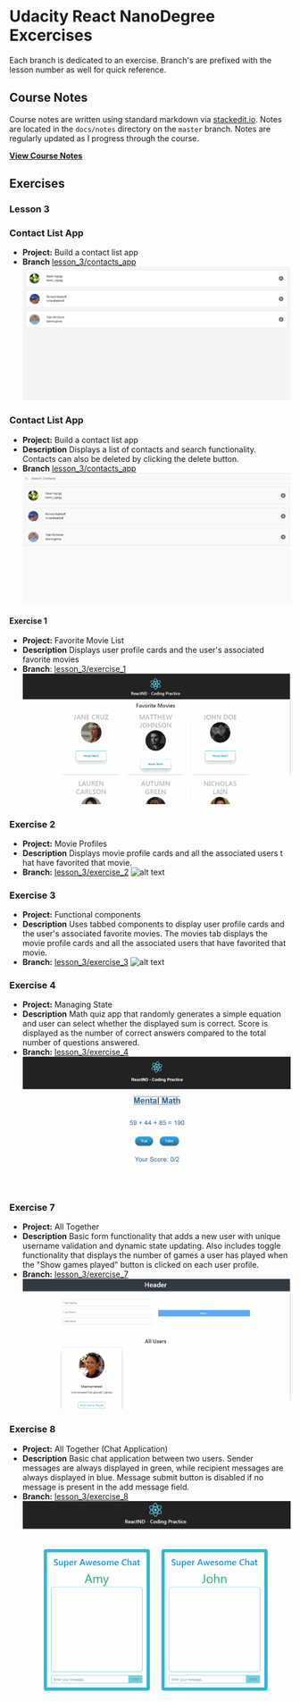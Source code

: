 # Udacity React NanoDegree Excercises
Each branch is dedicated to an exercise.  Branch's are prefixed with the lesson number as well for quick reference.   
## Course Notes
Course notes are written using standard markdown via [stackedit.io](https://stackedit.io).  Notes are located in the `docs/notes` directory on the `master` branch.  Notes are regularly updated as I progress through the course.

**[View Course Notes](docs/notes/table_of_contents.md)** 

## Exercises 
### Lesson 3

### Contact List App
- **Project:** Build a contact  list app
- **Branch** [lesson_3/contacts_app](https://github.com/eddielee394/udacity_react_excercises/tree/lesson_3/contacts_app) 
![alt text](_docs/screenshots/screenshot_contacts_app.jpg "lesson_3/contacts_app")


### Contact List App
- **Project:** Build a contact  list app
- **Description** Displays a list of contacts and search functionality.  Contacts can also be deleted by clicking the delete button. 
- **Branch** [lesson_3/contacts_app](https://github.com/eddielee394/udacity_react_excercises/tree/lesson_3/contacts_app) 
![alt text](docs/screenshots/screenshot_contacts_app.gif "lesson_3/contacts_app")

#### Exercise 1
- **Project:** Favorite Movie List 
- **Description** Displays user profile cards and the user's associated favorite movies
- **Branch**: [lesson_3/exercise_1](https://github.com/eddielee394/udacity_react_excercises/tree/lesson_3/exercise_1) 
![alt text](docs/screenshots/screenshot_ex1.gif "lesson_3/exercise_1")

### Exercise 2
- **Project:** Movie Profiles
- **Description** Displays movie profile cards and all the associated users t hat have favorited that movie.  
- **Branch:** [lesson_3/exercise_2](https://github.com/eddielee394/udacity_react_excercises/tree/lesson_3/exercise_2)
![alt text](docs/screenshots/screenshot_ex3.gif "lesson_3/exercise_2")

### Exercise 3
- **Project:** Functional components
- **Description** Uses tabbed components to display user profile cards and the user's associated favorite movies.  The movies tab displays the movie profile cards and all the associated users that have favorited that movie.   
- **Branch:** [lesson_3/exercise_3](https://github.com/eddielee394/udacity_react_excercises/tree/lesson_3/exercise_3)
![alt text](docs/screenshots/screenshot_ex3.gif "lesson_3/exercise_2")

### Exercise 4
- **Project:** Managing State
- **Description** Math quiz app that randomly generates a simple equation and user can select whether the displayed sum is correct.  Score is displayed as the number of correct answers compared to the total number of questions answered. 
- **Branch:** [lesson_3/exercise_4](https://github.com/eddielee394/udacity_react_excercises/tree/lesson_3/exercise_4)
![alt text](docs/screenshots/screenshot_ex4.gif "lesson_3/exercise_2")

### Exercise 7
- **Project:** All Together
- **Description** Basic form functionality that adds a new user with unique username validation and dynamic state updating.  Also includes toggle functionality that displays the number of games a user has played when the "Show games played" button is clicked on each user profile.  
- **Branch:** [lesson_3/exercise_7](https://github.com/eddielee394/udacity_react_excercises/tree/lesson_3/exercise_7)
![alt text](docs/screenshots/screenshot_ex7.gif "lesson_3/exercise_7")

### Exercise 8
- **Project:** All Together (Chat Application)
- **Description** Basic chat application between two users.  Sender messages are always displayed in green, while recipient messages are always displayed in blue. Message submit button is disabled if no message is present in the add message field.   
- **Branch:** [lesson_3/exercise_8](https://github.com/eddielee394/udacity_react_excercises/tree/lesson_3/exercise_8)
![alt text](docs/screenshots/screenshot_ex8.gif "lesson_3/exercise_8")